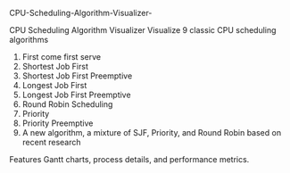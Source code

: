 CPU-Scheduling-Algorithm-Visualizer-

CPU Scheduling Algorithm Visualizer Visualize 9 classic CPU scheduling algorithms
1) First come first serve
2) Shortest Job First
3) Shortest Job First Preemptive
4) Longest Job First
5) Longest Job First Preemptive
6) Round Robin Scheduling
7) Priority
8) Priority Preemptive
9) A new algorithm, a mixture of SJF, Priority, and Round Robin based on recent research

Features Gantt charts, process details, and performance metrics.
